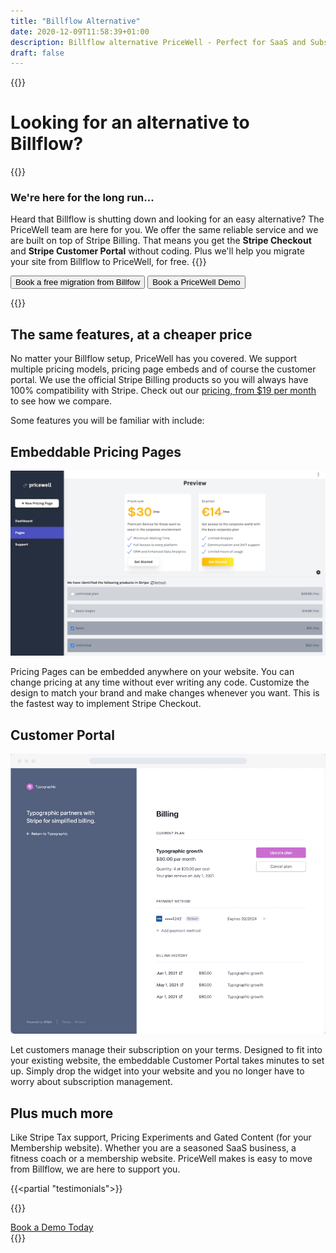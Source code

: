 ```yaml
---
title: "Billflow Alternative"
date: 2020-12-09T11:58:39+01:00
description: Billflow alternative PriceWell - Perfect for SaaS and Subscription businesses. Integrate Stripe Customer Portal and Stripe Checkout without coding.
draft: false
---
```


{{<rawhtml>}}
<div class="post-wrapper">
<div class="mb-2 md:mb-4 lg:mb-8">
        <h1 class="text-gray-800 text-3xl md:text-4xl lg:text-5xl font-bold">
            Looking for an alternative to Billflow?
        </h1>
        </div>
            {{</rawhtml>}}

### We're here for the long run...
Heard that Billflow is shutting down and looking for an easy alternative? The PriceWell team are here for you. We offer the same reliable service and we are built on top of Stripe Billing. That means you get the **Stripe Checkout** and **Stripe Customer Portal** without coding. Plus we'll help you migrate your site from Billflow to PriceWell, for free.
{{<rawhtml>}}
<link href="https://assets.calendly.com/assets/external/widget.css" rel="stylesheet">
                <script src="https://assets.calendly.com/assets/external/widget.js" type="text/javascript" async></script>
<div class="flex-col md:flex-row space-x-4 space-y-4 place-items-center">
                <button class="focus:outline-none inline-block bg-gradient-to-br from-wedgewood-600 to-wedgewood-700 hover:from-wedgewood-700 hover:to-wedgewood-800 font-semibold rounded-lg py-2 px-8 text-white" onclick="Calendly.initPopupWidget({url: 'https://calendly.com/matthew_reid/pricewell?hide_event_type_details=1&hide_gdpr_banner=1'});return false;">Book a free migration from Billfow</button> <button class="focus:outline-none inline-block font-semibold border rounded-lg py-2 px-8 bg-white text-black hover:bg-gray-200" onclick="Calendly.initPopupWidget({url: 'https://calendly.com/matthew_reid/pricewell?hide_event_type_details=1&hide_gdpr_banner=1'});return false;">Book a PriceWell Demo</button>
                </div>
                
{{</rawhtml>}}

## The same features, at a cheaper price
No matter your Billflow setup, PriceWell has you covered. We support multiple pricing models, pricing page embeds and of course the customer portal. We use the official Stripe Billing products so you will always have 100% compatibility with Stripe. Check out our [pricing, from $19 per month](/pricing) to see how we compare.

Some features you will be familiar with include:

## Embeddable Pricing Pages
![](images/select-pricing-plans.png)

Pricing Pages can be embedded anywhere on your website. You can change pricing at any time without ever writing any code. Customize the design to match your brand and make changes whenever you want. This is the fastest way to implement Stripe Checkout.

## Customer Portal
![](img/stripe-customer-portal.png)

Let customers manage their subscription on your terms. Designed to fit into your existing website, the embeddable Customer Portal takes minutes to set up. Simply drop the widget into your website and you no longer have to worry about subscription management.

## Plus much more

Like Stripe Tax support, Pricing Experiments and Gated Content (for your Membership website). Whether you are a seasoned SaaS business, a fitness coach or a membership website. PriceWell makes is easy to move from Billflow, we are here to support you.

{{<partial "testimonials">}}

{{<rawhtml>}}
<div>
<a href="" class="focus:outline-none inline-block bg-gradient-to-br from-wedgewood-600 to-wedgewood-700 hover:from-wedgewood-700 hover:to-wedgewood-800 font-semibold rounded-lg py-2 px-8 text-white" onclick="Calendly.initPopupWidget({url: 'https://calendly.com/matthew_reid/pricewell?hide_event_type_details=1&hide_gdpr_banner=1'});return false;">Book a Demo Today</a>
</div>
    </div>
{{</rawhtml>}}